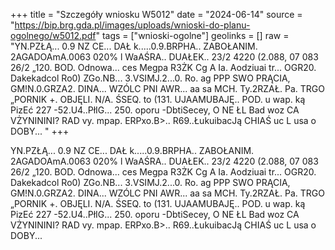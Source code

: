 +++
title = "Szczegóły wniosku W5012"
date = "2024-06-14"
source = "https://bip.brg.gda.pl/images/uploads/wnioski-do-planu-ogolnego/w5012.pdf"
tags = ["wnioski-ogolne"]
geolinks = []
raw = "YN.PZŁĄ... 0.9 NZ CE... DAŁ k.....0.9.BRPHA.. ZABOŁANIM. 2AGADOAmA.0063 020% l WaAŚRA.. DUAŁEK.. 23/2 4220 (2.088, 07 083 26/2 „120. BOD. Odnowa... ces Megpa R3ŻK Cg A Ia. Aodziuai tr... OGR20. Dakekadcol Ro0) ZGo.NB... 3.VSIMJ.2...0. Ro. ag PPP SWO PRĄCIA, GM!N.0.GRZA2. DINA... WZÓLC PNI AWR... aa sa MCH. Ty.2RZAŁ. Pa. TRGO „PORNIK +. OBJĘLI. N/A. ŚSEQ. to (131. UJAAMUBAJĘ.. POD. u wap. ką PizEć 227 -52.U4..PłIG... 250. oporu -DbtiSecey, O NE ŁL Bad woz CA VŻYNININI? RAD vy. mpap. ERPxo.B>.. R69..ŁukuibacJą CHIAŚ uc L usa o DOBY... "
+++

YN.PZŁĄ... 0.9 NZ CE... DAŁ k.....0.9.BRPHA.. ZABOŁANIM. 2AGADOAmA.0063
020%
l
WaAŚRA.. DUAŁEK.. 23/2 4220 (2.088, 07 083 26/2 „120. BOD. Odnowa...
ces Megpa R3ŻK Cg A Ia. Aodziuai tr... OGR20. Dakekadcol Ro0)
ZGo.NB... 3.VSIMJ.2...0. Ro. ag PPP SWO PRĄCIA, GM!N.0.GRZA2.
DINA... WZÓLC PNI AWR... aa sa MCH. Ty.2RZAŁ. Pa. TRGO
„PORNIK +. OBJĘLI. N/A. ŚSEQ. to (131. UJAAMUBAJĘ.. POD. u wap. ką PizEć 227
-52.U4..PłIG... 250. oporu -DbtiSecey, O NE ŁL Bad woz CA VŻYNININI?
RAD vy. mpap. ERPxo.B>.. R69..ŁukuibacJą CHIAŚ uc L usa o DOBY...



